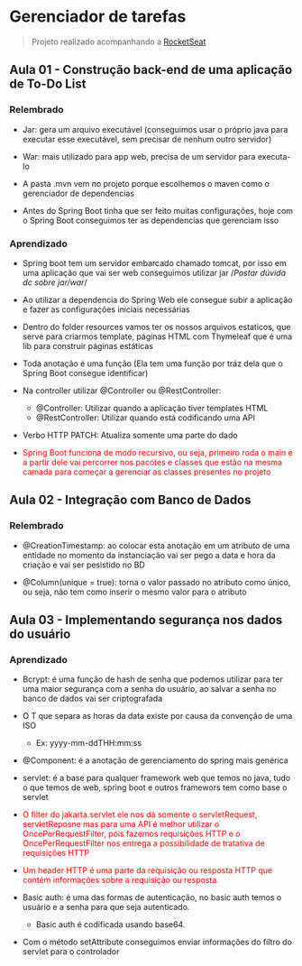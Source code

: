 # Gerenciador de tarefas

> Projeto realizado acompanhando a <a href="https://app.rocketseat.com.br/">RocketSeat</a>

## Aula 01 - Construção back-end de uma aplicação de To-Do List

### Relembrado

- Jar: gera um arquivo executável (conseguimos usar o próprio java para executar esse executável, sem precisar de
  nenhum outro servidor)

- War: mais utilizado para app web, precisa de um servidor para executa-lo

- A pasta .mvn vem no projeto porque escolhemos o maven como o gerenciador de dependencias

- Antes do Spring Boot tinha que ser feito muitas configurações, hoje com o Spring Boot conseguimos ter as dependencias
  que gerenciam isso

### Aprendizado

- Spring boot tem um servidor embarcado chamado tomcat, por isso em uma aplicação que vai ser web conseguimos utilizar
  jar /*Postar dúvida dc sobre jar/war*/

- Ao utilizar a dependencia do Spring Web ele consegue subir a aplicação e fazer as configurações iniciais necessárias

- Dentro do folder resources vamos ter os nossos arquivos estaticos, que serve para criarmos template, páginas HTML com
  Thymeleaf que é uma lib para construir páginas estáticas

- Toda anotação é uma função (Ela tem uma função por tráz dela que o Spring Boot consegue identificar)

- Na controller utilizar @Controller ou @RestController:
    - @Controller: Utilizar quando a aplicação tiver templates HTML
    - @RestController: Utilizar quando está codificando uma API

- Verbo HTTP PATCH: Atualiza somente uma parte do dado

- <p style ="color:red">Spring Boot funciona de modo recursivo, ou seja, primeiro roda o main e a partir dele vai percorrer nos pacotes e
  classes que estão na mesma camada para começar a gerenciar as classes presentes no projeto</p>

## Aula 02 - Integração com Banco de Dados

### Relembrado

- @CreationTimestamp: ao colocar esta anotação em um atributo de uma entidade no momento da instanciação vai ser pego a
  data e hora da criação e vai ser pesistido no BD

- @Column(unique = true): torna o valor passado no atributo como único, ou seja, não tem como inserir o mesmo valor para
  o atributo

## Aula 03 - Implementando segurança nos dados do usuário

### Aprendizado

- Bcrypt: é uma função de hash de senha que podemos utilizar para ter uma maior segurança com a senha do usuário, ao
  salvar a senha no banco de dados vai ser criptografada

- O T que separa as horas da data existe por causa da convenção de uma ISO
    - Ex: yyyy-mm-ddTHH:mm:ss

- @Component: é a anotação de gerenciamento do spring mais genérica

- servlet: é a base para qualquer framework web que temos no java, tudo o que temos de web, spring boot e outros
  framewors tem como base o servlet

- <p style="color: red">O filter do jakarta.servlet ele nos dá somente o servletRequest, servletReposne mas para uma API 
  é melhor utilizar o OncePerRequestFilter, pois fazemos requisições HTTP e o OncePerRequestFilter nos entrega a 
  possibilidade de tratativa de requisições HTTP</p>

- <p style="color: red">Um header HTTP é uma parte da requisição ou resposta HTTP que contém informações sobre a 
  requisição ou resposta.</p>

- Basic auth: é uma das formas de autenticação, no basic auth temos o usuário e a senha para que seja autenticado.
  - Basic auth é codificada usando base64.

- Com o método setAttribute conseguimos enviar informações do filtro do servlet para o controlador
